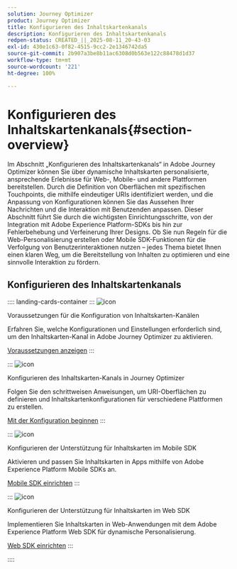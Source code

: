 ```yaml
---
solution: Journey Optimizer
product: Journey Optimizer
title: Konfigurieren des Inhaltskartenkanals
description: Konfigurieren des Inhaltskartenkanals
redpen-status: CREATED_||_2025-08-11_20-43-03
exl-id: 430e1c63-0f82-4515-9cc2-2e1346742da5
source-git-commit: 2b907a3be8b11ac6308d0b563e122c88478d1d37
workflow-type: tm+mt
source-wordcount: '221'
ht-degree: 100%

---
```


# Konfigurieren des Inhaltskartenkanals{#section-overview}

Im Abschnitt „Konfigurieren des Inhaltskartenkanals“ in Adobe Journey Optimizer können Sie über dynamische Inhaltskarten personalisierte, ansprechende Erlebnisse für Web-, Mobile- und andere Plattformen bereitstellen. Durch die Definition von Oberflächen mit spezifischen Touchpoints, die mithilfe eindeutiger URIs identifiziert werden, und die Anpassung von Konfigurationen können Sie das Aussehen Ihrer Nachrichten und die Interaktion mit Benutzenden anpassen. Dieser Abschnitt führt Sie durch die wichtigsten Einrichtungsschritte, von der Integration mit Adobe Experience Platform-SDKs bis hin zur Fehlerbehebung und Verfeinerung Ihrer Designs. Ob Sie nun Regeln für die Web-Personalisierung erstellen oder Mobile SDK-Funktionen für die Verfolgung von Benutzerinteraktionen nutzen – jedes Thema bietet Ihnen einen klaren Weg, um die Bereitstellung von Inhalten zu optimieren und eine sinnvolle Interaktion zu fördern.

## Konfigurieren des Inhaltskartenkanals

:::: landing-cards-container
:::
![icon](https://cdn.experienceleague.adobe.com/icons/gear.svg?lang=de)

Voraussetzungen für die Konfiguration von Inhaltskarten-Kanälen

Erfahren Sie, welche Konfigurationen und Einstellungen erforderlich sind, um den Inhaltskarten-Kanal in Adobe Journey Optimizer zu aktivieren.

[Voraussetzungen anzeigen](../using/content-card/content-card-configuration-prereq.md)
:::

:::
![icon](https://cdn.experienceleague.adobe.com/icons/circle-play.svg)

Konfigurieren des Inhaltskarten-Kanals in Journey Optimizer

Folgen Sie den schrittweisen Anweisungen, um URI-Oberflächen zu definieren und Inhaltskartenkonfigurationen für verschiedene Plattformen zu erstellen.

[Mit der Konfiguration beginnen](../using/content-card/content-card-configuration.md)
:::

:::
![icon](https://cdn.experienceleague.adobe.com/icons/code-branch.svg?lang=de)

Konfigurieren der Unterstützung für Inhaltskarten im Mobile SDK

Aktivieren und passen Sie Inhaltskarten in Apps mithilfe von Adobe Experience Platform Mobile SDKs an.

[Mobile SDK einrichten](../using/content-card/content-card-lp.md)
:::

:::
![icon](https://cdn.experienceleague.adobe.com/icons/code-branch.svg?lang=de)

Konfigurieren der Unterstützung für Inhaltskarten im Web SDK

Implementieren Sie Inhaltskarten in Web-Anwendungen mit dem Adobe Experience Platform Web SDK für dynamische Personalisierung.

[Web SDK einrichten](../using/content-card/content-card-configuration-sdk.md)
:::

::::
